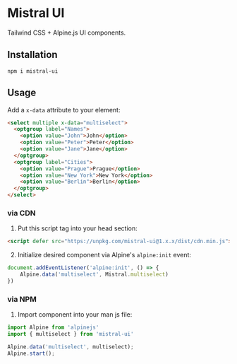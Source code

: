 # Mistral UI

Tailwind CSS + Alpine.js UI components.

## Installation

```shell
npm i mistral-ui
```

## Usage

Add a `x-data` attribute to your element:

```html
<select multiple x-data="multiselect">
  <optgroup label="Names">
    <option value="John">John</option>
    <option value="Peter">Peter</option>
    <option value="Jane">Jane</option>
  </optgroup>
  <optgroup label="Cities">
    <option value="Prague">Prague</option>
    <option value="New York">New York</option>
    <option value="Berlin">Berlin</option>
  </optgroup>
</select>
```

### via CDN

1. Put this script tag into your head section:

```html
<script defer src="https://unpkg.com/mistral-ui@1.x.x/dist/cdn.min.js"></script>
```

2. Initialize desired component via Alpine's `alpine:init` event:

```javascript
document.addEventListener('alpine:init', () => {
	Alpine.data('multiselect', Mistral.multiselect)
})
```

### via NPM

1. Import component into your man js file:

```javascript
import Alpine from 'alpinejs'
import { multiselect } from 'mistral-ui'

Alpine.data('multiselect', multiselect);
Alpine.start();
```